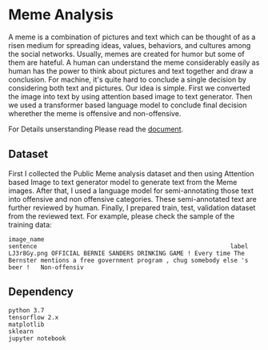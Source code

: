 # Meme Analysis
A meme is a combination of pictures and text which can be thought of as a risen medium for spreading ideas, values, behaviors, and cultures among the social networks. Usually, memes are created for humor but some of them are hateful.  A human can understand the meme considerably easily as human has the power to think about pictures and text together and draw a conclusion. For machine, it's quite hard to conclude a single decision by considering both text and pictures. Our idea is simple. First we converted the image into text by using attention based image to text generator.
Then we used a transformer based  language model to conclude final decision wherether the meme is offensive and non-offensive.


For Details unserstanding Please read the [document](https://github.com/shaficse/Meme_Analysis/blob/main/Internet%20Meme%20Analysis.pdf).


## Dataset
First I collected the Public Meme analysis dataset and then using Attention based Image to text generator model to generate text from the Meme images. After that, I used a language model for semi-annotating those text into offensive and non offensive categories. These semi-annotated text are further reviewed by human.
Finally, I prepared train, test, validation dataset from the reviewed text. For example, please check the sample of the training data:

```
image_name	                                                                            sentence	                                                  label
LJ3r8Gy.png	OFFICIAL BERNIE SANDERS DRINKING GAME ! Every time The Bernster mentions a free government program , chug somebody else 's beer ! 	Non-offensiv

```

## Dependency
```
python 3.7
tensorflow 2.x
matplotlib
sklearn
jupyter notebook
```
